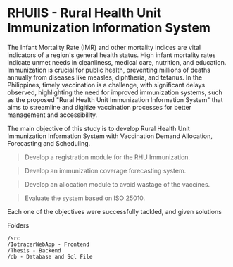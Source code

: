 # RHUIIS - Rural Health Unit Immunization Information System

  The Infant Mortality Rate (IMR) and other mortality indices are vital indicators of a region's general health status. High infant mortality rates indicate unmet needs in cleanliness, medical care, nutrition, and education. Immunization is crucial for public health, preventing millions of deaths annually from diseases like measles, diphtheria, and tetanus. In the Philippines, timely vaccination is a challenge, with significant delays observed, highlighting the need for improved immunization systems, such as the proposed "Rural Health Unit Immunization Information System" that aims to streamline and digitize vaccination processes for better management and accessibility.

The main objective of this study is to develop Rural Health Unit Immunization Information System with Vaccination Demand Allocation, Forecasting and Scheduling.

   >Develop a registration module for the RHU Immunization.
    
   >Develop an immunization coverage forecasting system.
   
   >Develop an allocation module to avoid wastage of the vaccines.
   
   >Evaluate the system based on ISO 25010.

Each one of the objectives were successfully tackled, and given solutions


Folders

    /src
    /IotracerWebApp - Frontend
    /Thesis - Backend
    /db - Database and Sql File

